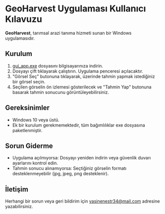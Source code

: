 # GeoHarvest Uygulaması Kullanıcı Kılavuzu

**GeoHarvest**, tarımsal arazi tanıma hizmeti sunan bir Windows uygulamasıdır.

## Kurulum
1. [gui_app.exe](link) dosyasını bilgisayarınıza indirin.
2. Dosyayı çift tıklayarak çalıştırın. Uygulama penceresi açılacaktır.
3. "Görsel Seç" butonuna tıklayarak, üzerinde tahmin yapmak istediğiniz bir görsel seçin.
4. Seçilen görselin ön izlemesi gösterilecek ve "Tahmin Yap" butonuna basarak tahmin sonucunu görüntüleyebilirsiniz.

## Gereksinimler
- Windows 10 veya üstü.
- Ek bir kurulum gerekmemektedir, tüm bağımlılıklar exe dosyasına paketlenmiştir.

## Sorun Giderme
- Uygulama açılmıyorsa: Dosyayı yeniden indirin veya güvenlik duvarı ayarlarını kontrol edin.
- Tahmin sonucu alınamıyorsa: Seçtiğiniz görselin formatı desteklenmeyebilir (jpg, jpeg, png desteklenir).

## İletişim
Herhangi bir sorun veya geri bildirim için [yasinenestr34@mail.com](mailto:yasinenestr34@mail.com) adresine yazabilirsiniz.

